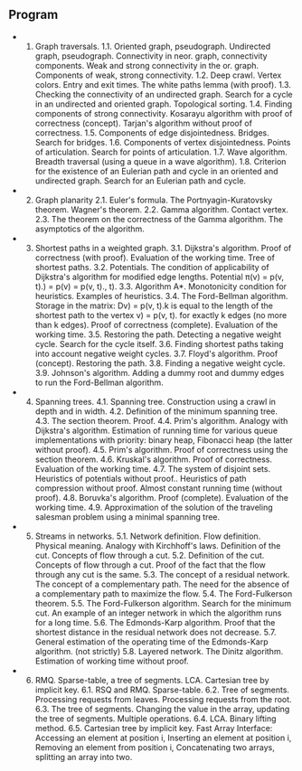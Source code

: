## Program
* 1. Graph traversals.
1.1. Oriented graph, pseudograph.  Undirected graph, pseudograph.  Connectivity in neor.  graph, connectivity components. Weak and strong connectivity in the or. graph.  Components of weak, strong connectivity. 
1.2. Deep crawl.  Vertex colors.  Entry and exit times.  The white paths lemma (with proof). 
1.3. Checking the connectivity of an undirected graph.  Search for a cycle in an undirected and oriented graph.  Topological sorting.
1.4. Finding components of strong connectivity.  Kosarayu algorithm with proof of correctness (concept).  Tarjan's algorithm without proof of correctness. 
1.5. Components of edge disjointedness.  Bridges.  Search for bridges. 
1.6. Components of vertex disjointedness.  Points of articulation.  Search for points of articulation. 
1.7. Wave algorithm.  Breadth traversal (using a queue in a wave algorithm). 
1.8. Criterion for the existence of an Eulerian path and cycle in an oriented and undirected graph.  Search for an Eulerian path and cycle.

* 2. Graph planarity 
2.1. Euler's formula. The Portnyagin-Kuratovsky theorem. Wagner's theorem.
2.2. Gamma algorithm. Contact vertex.
2.3. The theorem on the correctness of the Gamma algorithm. The asymptotics of the algorithm. 

* 3. Shortest paths in a weighted graph.
3.1. Dijkstra's algorithm.  Proof of correctness (with proof). Evaluation of the working time.  Tree of shortest paths. 
3.2. Potentials.  The condition of applicability of Dijkstra's algorithm for modified edge lengths.  Potential π(v) = p(v, t).) = p(v) = p(v, t)., t). 
3.3. Algorithm A*.  Monotonicity condition for heuristics.  Examples of heuristics.
3.4. The Ford-Bellman algorithm.  Storage in the matrix: Dv) = p(v, t).k is equal to the length of the shortest path to the vertex v) = p(v, t). for exactly k edges (no more than k edges). Proof of correctness (complete).  Evaluation of the working time. 
3.5. Restoring the path.  Detecting a negative weight cycle.  Search for the cycle itself. 
3.6. Finding shortest paths taking into account negative weight cycles. 
3.7. Floyd's algorithm.  Proof (concept).  Restoring the path. 
3.8. Finding a negative weight cycle. 
3.9. Johnson's algorithm.  Adding a dummy root and dummy edges to run the Ford-Bellman algorithm.

* 4. Spanning trees.
4.1. Spanning tree.  Construction using a crawl in depth and in width. 
4.2. Definition of the minimum spanning tree. 
4.3. The section theorem.  Proof. 
4.4. Prim's algorithm.  Analogy with Dijkstra's algorithm.  Estimation of running time for various queue implementations with priority: binary heap, Fibonacci heap (the latter without proof). 
4.5. Prim's algorithm.  Proof of correctness using the section theorem. 
4.6. Kruskal's algorithm.  Proof of correctness.  Evaluation of the working time. 
4.7. The system of disjoint sets.  Heuristics of potentials without proof..  Heuristics of path compression without proof.  Almost constant running time (without proof). 
4.8. Boruvka's algorithm.  Proof (complete).  Evaluation of the working time. 
4.9. Approximation of the solution of the traveling salesman problem using a minimal spanning tree.

* 5. Streams in networks.
5.1. Network definition.  Flow definition.  Physical meaning.  Analogy with Kirchhoff's laws.  Definition of the cut.  Concepts of flow through a cut. 
5.2. Definition of the cut.  Concepts of flow through a cut.  Proof of the fact that the flow through any cut is the same. 
5.3. The concept of a residual network.  The concept of a complementary path.  The need for the absence of a complementary path to maximize the flow. 
5.4. The Ford-Fulkerson theorem. 
5.5. The Ford-Fulkerson algorithm.  Search for the minimum cut.  An example of an integer network in which the algorithm runs for a long time. 
5.6. The Edmonds-Karp algorithm.  Proof that the shortest distance in the residual network does not decrease. 
5.7. General estimation of the operating time of the Edmonds-Karp algorithm.  (not strictly)
5.8. Layered network.  The Dinitz algorithm.  Estimation of working time without proof.

* 6.	RMQ.  Sparse-table, a tree of segments.  LCA. Cartesian tree by implicit key. 
6.1. RSQ and RMQ. Sparse-table.
6.2. Tree of segments.  Processing requests from leaves.  Processing requests from the root. 
6.3. The tree of segments.  Changing the value in the array, updating the tree of segments. Multiple operations. 
6.4.	LCA. Binary lifting method. 
6.5. Cartesian tree by implicit key.  Fast Array Interface:  Accessing an element at position i, Inserting an element at position i, Removing an element from position i, Concatenating two arrays, splitting an array into two.

